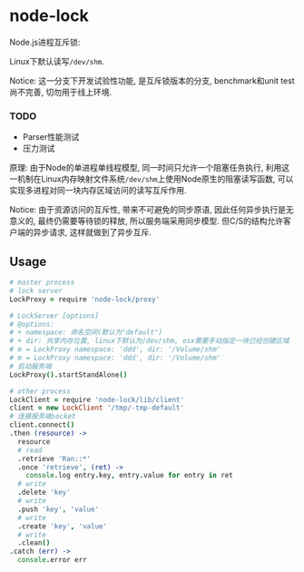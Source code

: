 # node-lock

Node.js进程互斥锁:

Linux下默认读写`/dev/shm`.

Notice: 这一分支下开发试验性功能, 是互斥锁版本的分支, benchmark和unit test尚不完善, 切勿用于线上环境.

### TODO

+ Parser性能测试
+ 压力测试

原理: 由于Node的单进程单线程模型, 同一时间只允许一个阻塞任务执行,
利用这一机制在Linux内存映射文件系统`/dev/shm`上使用Node原生的阻塞读写函数, 可以实现多进程对同一块内存区域访问的读写互斥作用.

Notice: 由于资源访问的互斥性, 带来不可避免的同步原语, 因此任何异步执行是无意义的, 最终仍需要等待锁的释放, 所以服务端采用同步模型.
但C/S的结构允许客户端的异步请求, 这样就做到了异步互斥.

## Usage

```coffee
# master process
# lock server
LockProxy = require 'node-lock/proxy'

# LockServer [options]
# @options:
# + namespace: 命名空间(默认为"default")
# + dir: 共享内存位置, linux下默认为/dev/shm, osx需要手动指定一块已经创建区域
# m = LockProxy namespace: 'ddd', dir: '/Volume/shm'
# m = LockProxy namespace: 'ddd', dir: '/Volume/shm'
# 启动服务端
LockProxy().startStandAlone()
```

```coffee
# other process
LockClient = require 'node-lock/lib/client'
client = new LockClient '/tmp/-tmp-default'
# 连接服务端socket
client.connect()
.then (resource) ->
  resource
  # read
  .retrieve 'Ran::*'
  .once 'retrieve', (ret) ->
    console.log entry.key, entry.value for entry in ret
  # write
  .delete 'key'
  # write
  .push 'key', 'value'
  # write
  .create 'key', 'value'
  # write
  .clean()
.catch (err) ->
  console.error err
```
